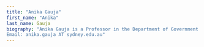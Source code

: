 ```yaml
---
title: "Anika Gauja"
first_name: "Anika"
last_name: Gauja
biography: "Anika Gauja is a Professor in the Department of Government and International Relations, Sydney University. She is the author of Party reform: The causes, challenges and consequences of organizational change (2017, OUP).
Email: anika.gauja AT sydney.edu.au"
---
```

